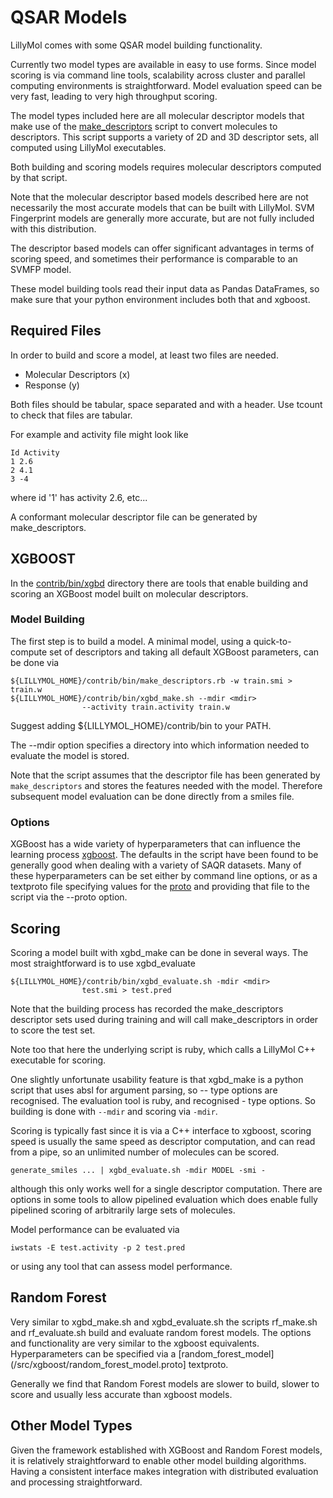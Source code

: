 # QSAR Models
LillyMol comes with some QSAR model building functionality.

Currently two model types are available in easy to use forms. Since
model scoring is via command line tools, scalability across cluster
and parallel computing environments is straightforward. Model evaluation
speed can be very fast, leading to very high throughput scoring.

The model types included here are all molecular descriptor models
that make use of the [make_descriptors](/docs/Molecule_Tools/make_descriptors.md)
script to convert molecules to descriptors. This script supports a variety
of 2D and 3D descriptor sets, all computed using LillyMol executables.

Both building and scoring models requires molecular descriptors computed by that
script.

Note that the molecular descriptor based models described here are not necessarily
the most accurate models that can be built with LillyMol. SVM Fingerprint models
are generally more accurate, but are not fully included with this distribution.

The descriptor based models can offer significant advantages in terms of scoring
speed, and sometimes their performance is comparable to an SVMFP model.

These model building tools read their input data as Pandas DataFrames, so
make sure that your python environment includes both that and xgboost.

## Required Files

In order to build and score a model, at least two files are needed.

* Molecular Descriptors (x)
* Response (y)

Both files should be tabular, space separated and with a header. Use tcount
to check that files are tabular.

For example and activity file might look like
```
Id Activity
1 2.6
2 4.1
3 -4
```

where id '1' has activity 2.6, etc...

A conformant molecular descriptor file can be generated by make_descriptors.

## XGBOOST
In the [contrib/bin/xgbd](../../contrib/bin/xgbd) directory there
are tools that enable building and scoring an XGBoost model built on molecular
descriptors.

### Model Building
The first step is to build a model. A minimal model, using a quick-to-compute
set of descriptors and taking all default XGBoost parameters, can be done via
```
${LILLYMOL_HOME}/contrib/bin/make_descriptors.rb -w train.smi > train.w
${LILLYMOL_HOME}/contrib/bin/xgbd_make.sh --mdir <mdir>
                --activity train.activity train.w
```

Suggest adding ${LILLYMOL_HOME}/contrib/bin to your PATH.

The --mdir option specifies a directory into which information needed to evaluate
the model is stored.

Note that the script assumes that the descriptor file has been generated by
`make_descriptors` and stores the features needed with the model. Therefore
subsequent model evaluation can be done directly from a smiles file.

### Options
XGBoost has a wide variety of hyperparameters that can influence the
learning process [xgboost](https://xgboost.readthedocs.io/en/stable/parameter.html).
The defaults in the script have been found to be generally
good when dealing with a variety of SAQR datasets.
Many of these hyperparameters can be set either by command line options, or as
a textproto file specifying values for the [proto](/src//xgboost/xgboost_model.proto)
and providing that file to the script via the --proto option.

## Scoring
Scoring a model built with xgbd_make can be done in several ways. The most straightforward
is to use xgbd_evaluate

```
${LILLYMOL_HOME}/contrib/bin/xgbd_evaluate.sh -mdir <mdir>
                test.smi > test.pred
```

Note that the building process has recorded the make_descriptors descriptor sets
used during training and will call make_descriptors in order to score the
test set.

Note too that here the underlying script is ruby, which calls a LillyMol
C++ executable for scoring.

One slightly unfortunate usability feature is that xgbd_make is a python script
that uses absl for argument parsing, so -- type options are recognised. The
evaluation tool is ruby, and recognised - type options. So building is done with
`--mdir` and scoring via `-mdir`.

Scoring is typically fast since it is via a C++ interface to xgboost, scoring
speed is usually the same speed as descriptor computation, and can read from
a pipe, so an unlimited number of molecules can be scored.
```
generate_smiles ... | xgbd_evaluate.sh -mdir MODEL -smi -
```

although this only works well for a single descriptor computation. There are
options in some tools to allow pipelined evaluation which does enable
fully pipelined scoring of arbitrarily large sets of molecules.

Model performance can be evaluated via
```
iwstats -E test.activity -p 2 test.pred
```

or using any tool that can assess model performance.

## Random Forest
Very similar to xgbd_make.sh and xgbd_evaluate.sh the scripts rf_make.sh
and rf_evaluate.sh build and evaluate random forest models. The options
and functionality are very similar to the xgboost equivalents. Hyperparameters
can be specified via a [random_forest_model](/src/xgboost/random_forest_model.proto]
textproto.

Generally we find that Random Forest models are slower to build, slower to score
and usually less accurate than xgboost models.

## Other Model Types
Given the framework established with XGBoost and Random Forest models, it
is relatively straightforward to enable other model building algorithms.
Having a consistent interface makes integration with distributed evaluation
and processing straightforward.
